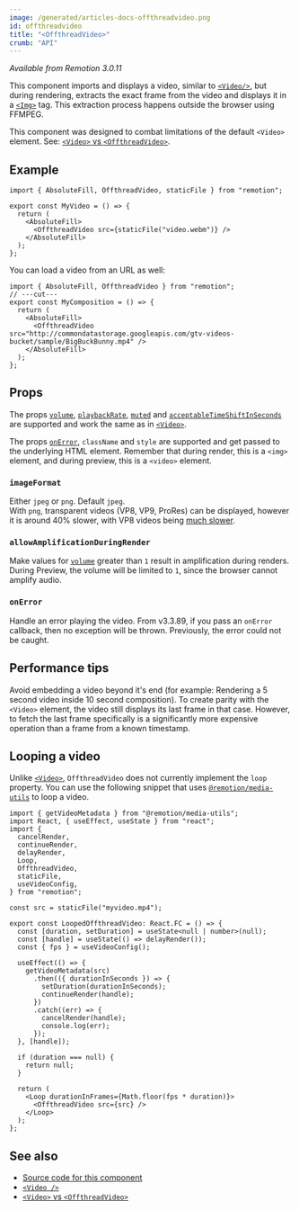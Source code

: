 ```yaml
---
image: /generated/articles-docs-offthreadvideo.png
id: offthreadvideo
title: "<OffthreadVideo>"
crumb: "API"
---
```


_Available from Remotion 3.0.11_

This component imports and displays a video, similar to [`<Video/>`](/docs/video), but during rendering, extracts the exact frame from the video and displays it in a [`<Img>`](/docs/img) tag. This extraction process happens outside the browser using FFMPEG.

This component was designed to combat limitations of the default `<Video>` element. See: [`<Video>` vs `<OffthreadVideo>`](/docs/video-vs-offthreadvideo).

## Example

```tsx twoslash
import { AbsoluteFill, OffthreadVideo, staticFile } from "remotion";

export const MyVideo = () => {
  return (
    <AbsoluteFill>
      <OffthreadVideo src={staticFile("video.webm")} />
    </AbsoluteFill>
  );
};
```

You can load a video from an URL as well:

```tsx twoslash
import { AbsoluteFill, OffthreadVideo } from "remotion";
// ---cut---
export const MyComposition = () => {
  return (
    <AbsoluteFill>
      <OffthreadVideo src="http://commondatastorage.googleapis.com/gtv-videos-bucket/sample/BigBuckBunny.mp4" />
    </AbsoluteFill>
  );
};
```

## Props

The props [`volume`](/docs/video#volume), [`playbackRate`](/docs/video#playbackrate), [`muted`](/docs/video#muted) and [`acceptableTimeShiftInSeconds`](/docs/video#acceptabletimeshiftinseconds) are supported and work the same as in [`<Video>`](/docs/video).

The props [`onError`](/docs/img#onerror), `className` and `style` are supported and get passed to the underlying HTML element. Remember that during render, this is a `<img>` element, and during preview, this is a `<video>` element.

### `imageFormat`<AvailableFrom v="3.0.22" />

Either `jpeg` or `png`. Default `jpeg`.  
With `png`, transparent videos (VP8, VP9, ProRes) can be displayed, however it is around 40% slower, with VP8 videos being [much slower](/docs/slow-method-to-extract-frame).

### `allowAmplificationDuringRender`<AvailableFrom v="3.3.17" />

Make values for [`volume`](/docs/video#volume) greater than `1` result in amplification during renders.  
During Preview, the volume will be limited to `1`, since the browser cannot amplify audio.

### `onError`

Handle an error playing the video. From v3.3.89, if you pass an `onError` callback, then no exception will be thrown. Previously, the error could not be caught.

## Performance tips

Avoid embedding a video beyond it's end (for example: Rendering a 5 second video inside 10 second composition). To create parity with the `<Video>` element, the video still displays its last frame in that case. However, to fetch the last frame specifically is a significantly more expensive operation than a frame from a known timestamp.

## Looping a video

Unlike [`<Video>`](/docs/video), `OffthreadVideo` does not currently implement the `loop` property. You can use the following snippet that uses [`@remotion/media-utils`](/docs/media-utils/) to loop a video.

```tsx twoslash title="LoopedOffthreadVideo.tsx"
import { getVideoMetadata } from "@remotion/media-utils";
import React, { useEffect, useState } from "react";
import {
  cancelRender,
  continueRender,
  delayRender,
  Loop,
  OffthreadVideo,
  staticFile,
  useVideoConfig,
} from "remotion";

const src = staticFile("myvideo.mp4");

export const LoopedOffthreadVideo: React.FC = () => {
  const [duration, setDuration] = useState<null | number>(null);
  const [handle] = useState(() => delayRender());
  const { fps } = useVideoConfig();

  useEffect(() => {
    getVideoMetadata(src)
      .then(({ durationInSeconds }) => {
        setDuration(durationInSeconds);
        continueRender(handle);
      })
      .catch((err) => {
        cancelRender(handle);
        console.log(err);
      });
  }, [handle]);

  if (duration === null) {
    return null;
  }

  return (
    <Loop durationInFrames={Math.floor(fps * duration)}>
      <OffthreadVideo src={src} />
    </Loop>
  );
};
```

## See also

- [Source code for this component](https://github.com/remotion-dev/remotion/blob/main/packages/core/src/video/OffthreadVideo.tsx)
- [`<Video />`](/docs/video)
- [`<Video>` vs `<OffthreadVideo>`](/docs/video-vs-offthreadvideo)
